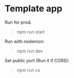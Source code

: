 # Template app

Run for prod.
> npm run start

Run with nodemon:
> npm run dev

Set public port (Run it if CORS):
> npm run cs